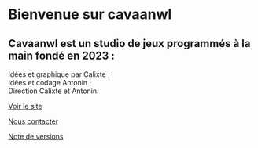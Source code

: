 Bienvenue sur cavaanwl
=======

Cavaanwl est un studio de jeux programmés à la main fondé en 2023 :
-----------
Idées et graphique par Calixte ;  
Idées et codage Antonin ;  
Direction Calixte et Antonin.  
  
[Voir le site](https://arcadestudiogames.github.io/games/)  

[Nous contacter](mailto:arcade.studio.jeux@gmail.com)

[Note de versions](https://arcadestudiogames.github.io/games/versions.html)
